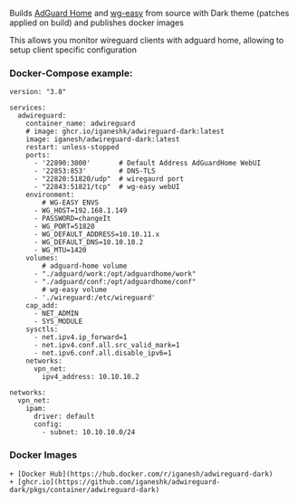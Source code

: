 Builds [AdGuard Home](https://github.com/iganeshk/AdGuardHome-Dark) and [wg-easy](https://github.com/iganeshk/wg-easy-dark) from source with Dark theme (patches applied on build) and publishes docker images

This allows you monitor wireguard clients with adguard home, allowing to setup client specific configuration 

### Docker-Compose example:
```
version: "3.8"

services:
  adwireguard:
    container_name: adwireguard
    # image: ghcr.io/iganeshk/adwireguard-dark:latest
    image: iganesh/adwireguard-dark:latest
    restart: unless-stopped
    ports:
      - '22890:3000'       # Default Address AdGuardHome WebUI
      - '22853:853'        # DNS-TLS
      - "22820:51820/udp"  # wiregaurd port
      - "22843:51821/tcp"  # wg-easy webUI
    environment:
        # WG-EASY ENVS
      - WG_HOST=192.168.1.149
      - PASSWORD=changeIt
      - WG_PORT=51820
      - WG_DEFAULT_ADDRESS=10.10.11.x
      - WG_DEFAULT_DNS=10.10.10.2
      - WG_MTU=1420
    volumes:
        # adguard-home volume
      - "./adguard/work:/opt/adguardhome/work"
      - "./adguard/conf:/opt/adguardhome/conf"
        # wg-easy volume
      - './wireguard:/etc/wireguard'
    cap_add:
      - NET_ADMIN
      - SYS_MODULE
    sysctls:
      - net.ipv4.ip_forward=1
      - net.ipv4.conf.all.src_valid_mark=1
      - net.ipv6.conf.all.disable_ipv6=1
    networks:
      vpn_net:
        ipv4_address: 10.10.10.2

networks:
  vpn_net:
    ipam:
      driver: default
      config:
        - subnet: 10.10.10.0/24

```

### Docker Images

    + [Docker Hub](https://hub.docker.com/r/iganesh/adwireguard-dark)
    + [ghcr.io](https://github.com/iganeshk/adwireguard-dark/pkgs/container/adwireguard-dark)
